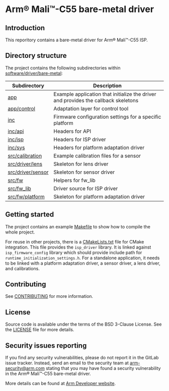 # Arm® Mali™-C55 bare-metal driver


## Introduction

This reporitory contains a bare-metal driver for Arm® Mali™-C55 ISP.


## Directory structure

The project contains the following subdirectories within [software/driver/bare-metal](./software/driver/bare-metal/):

| Subdirectory | Description |
| ---          | ---         |
|[app](./software/driver/bare-metal/app/)|Example application that initialize the driver and provides the callback skeletons|
|[app/control](./software/driver/bare-metal/app/control/)|Adaptation layer for control tool|
|[inc](./software/driver/bare-metal/inc/)|Firmware configuration settings for a specific platform|
|[inc/api](./software/driver/bare-metal/inc/api/)|Headers for API|
|[inc/isp](./software/driver/bare-metal/inc/isp/)|Headers for ISP driver|
|[inc/sys](./software/driver/bare-metal/inc/sys/)|Headers for platform adaptation driver|
|[src/calibration](./software/driver/bare-metal/src/calibration/)|Example calibration files for a sensor|
|[src/driver/lens](./software/driver/bare-metal/src/driver/lens/)|Skeleton for lens driver|
|[src/driver/sensor](./software/driver/bare-metal/src/driver/sensor/)|Skeleton for sensor driver|
|[src/fw](./software/driver/bare-metal/src/fw/)|Helpers for fw_lib|
|[src/fw_lib](./software/driver/bare-metal/src/fw_lib)|Driver source for ISP driver|
|[src/fw/platform](./software/driver/bare-metal/src/platform/)|Skeleton for platform adaptation driver|


## Getting started

The project contains an example [Makefile](./software/driver/bare-metal/Makefile)
to show how to compile the whole project.

For reuse in other projects, there is a [CMakeLists.txt](./CMakeLists.txt) file
for CMake integration. This file provides the `isp_driver` library. It is linked
against `isp_firmware_config` library which should provide include path for
`runtime_initialization_settings.h`. For a standalone application, it needs to
be linked with a platform adaptation driver, a sensor driver, a lens driver, and
calibrations.


## Contributing

See [CONTRIBUTING](CONTRIBUTING.md) for more information.


## License

Source code is available under the terms of the BSD 3-Clause License. See the
[LICENSE](./LICENSE) file for more details.

## Security issues reporting

If you find any security vulnerabilities, please do not report it in the GitLab issue tracker. Instead, send an email
to the security team at arm-security@arm.com stating that you may have found a security vulnerability in the Arm®
Mali™-C55 bare-metal driver.

More details can be found at [Arm Developer website](https://developer.arm.com/support/arm-security-updates/report-security-vulnerabilities).
